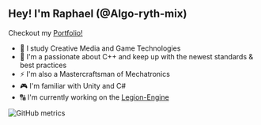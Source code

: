## Hey! I'm Raphael (@Algo-ryth-mix)
Checkout my [Portfolio!](https://rbaier.me)

- 📓 I study Creative Media and Game Technologies
- 🧰 I'm a passionate about C++ and keep up with the newest standards & best practices
- ⚡ I'm also a Mastercraftsman of Mechatronics
- 🎮 I'm familiar with Unity and C#
- 🔠 I'm currently working on the [Legion-Engine](https://github.com/Legion-Engine/Legion-Engine)

![GitHub metrics](https://metrics.lecoq.io/Algo-ryth-mix?base.header=0&base.community=0&base.repositories=0&languages=1&isocalendar=1&followup=1&isocalendar.duration=full-year)
